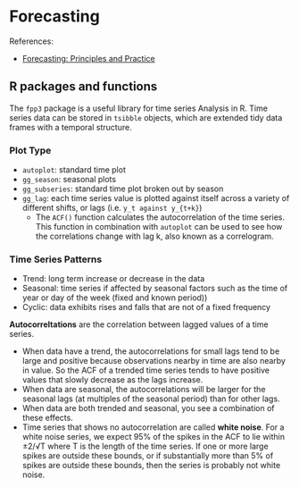 # Forecasting

References:
- [Forecasting: Principles and Practice](https://otexts.com/fpp3/)

## R packages and functions

The `fpp3` package is a useful library for time series Analysis in R.
Time series data can be stored in `tsibble` objects, which are extended tidy data frames with a temporal structure.

### Plot Type

- `autoplot`: standard time plot
- `gg_season`: seasonal plots
- `gg_subseries`: standard time plot broken out by season
- `gg_lag`: each time series value is plotted against itself across a variety of different shifts, or lags (i.e. `y_t against y_{t+k}`)
  - The `ACF()` function calculates the autocorrelation of the time series.
    This function in combination with `autoplot` can be used to see how the correlations change with lag k, also known as a correlogram.

### Time Series Patterns

- Trend: long term increase or decrease in the data
- Seasonal: time series if affected by seasonal factors such as the time of year or day of the week (fixed and known period))
- Cyclic: data exhibits rises and falls that are not of a fixed frequency

**Autocorreltations** are the correlation between lagged values of a time series.

- When data have a trend, the autocorrelations for small lags tend to be large and positive because observations nearby in time are also nearby in value.
  So the ACF of a trended time series tends to have positive values that slowly decrease as the lags increase.
- When data are seasonal, the autocorrelations will be larger for the seasonal lags (at multiples of the seasonal period) than for other lags.
- When data are both trended and seasonal, you see a combination of these effects.
- Time series that shows no autocorrelation are called **white noise**.
  For a white noise series, we expect 95% of the spikes in the ACF to lie within ±2/√T where T is the length of the time series.
  If one or more large spikes are outside these bounds, or if substantially more than 5% of spikes are outside these bounds, then the series is probably not white noise.
